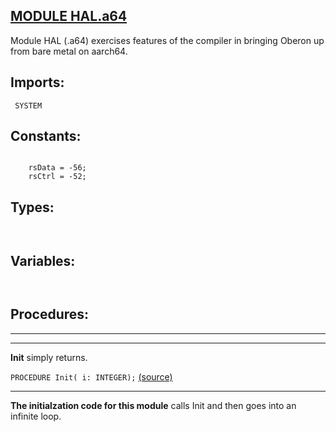 
## [MODULE HAL.a64](https://github.com/io-core/Bootloaders/blob/main/HAL.a64.Mod)
Module HAL (.a64) exercises features of the compiler in bringing Oberon up from bare metal on aarch64.


  ## Imports:
` SYSTEM`

## Constants:
```

    rsData = -56; 
    rsCtrl = -52;

```
## Types:
```


```
## Variables:
```


```
## Procedures:
---
---
**Init** simply returns.

`PROCEDURE Init( i: INTEGER);` [(source)](https://github.com/io-core/Bootloaders/blob/main/HAL.a64.Mod#L25)

---
**The initialzation code for this module** calls Init and then goes into an infinite loop.
